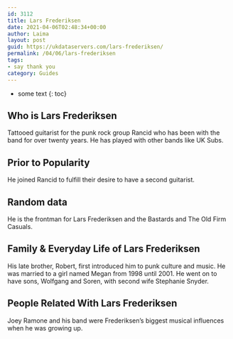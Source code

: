 ```yaml
---
id: 3112
title: Lars Frederiksen
date: 2021-04-06T02:48:34+00:00
author: Laima
layout: post
guid: https://ukdataservers.com/lars-frederiksen/
permalink: /04/06/lars-frederiksen
tags:
- say thank you
category: Guides
---
```


* some text
{: toc}


## Who is Lars Frederiksen
                  
                  
                  
Tattooed guitarist for the punk rock group Rancid who has been with the band for over twenty years. He has played with other bands like UK Subs.
                  
              
            
              
            
                
                
                
## Prior to Popularity
                  
                  
                  
He joined Rancid to fulfill their desire to have a second guitarist.
                  
              
            
              
            
                
                
                
## Random data
                  
                  
                  
He is the frontman for Lars Frederiksen and the Bastards and The Old Firm Casuals.
                  
              
            
              
            
                
                
                
## Family & Everyday Life of Lars Frederiksen
                  
                  
                  
His late brother, Robert, first introduced him to punk culture and music. He was married to a girl named Megan from 1998 until 2001. He went on to have sons, Wolfgang and Soren, with second wife Stephanie Snyder.
                  
              
            
              
            
                
                
                
## People Related With Lars Frederiksen
                  
                  
                  
Joey Ramone and his band were Frederiksen&#8217;s biggest musical influences when he was growing up.
                  
              
            
              
            
                
              
            
              
              
            
            
              
            
          
          
          